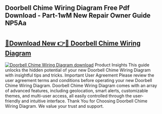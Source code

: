 ## Doorbell Chime Wiring Diagram Free Pdf Download - Part-1wM New Repair Owner Guide NP5Aa

# <h2><a href="http://dfi589.blite.top/?on=Doorbell+Chime+Wiring+Diagram">🔗Download New 👉🔴 Doorbell Chime Wiring Diagram</a></h2>

[![Doorbell Chime Wiring Diagram download](https://i.imgur.com/lujVjoI.png)](http://dfi589.blite.top/?on=Doorbell+Chime+Wiring+Diagram)
Product Insights This guide unlocks the hidden potential of your new Doorbell Chime Wiring Diagram with insightful tips and tricks. Important User Agreement Please review the user agreement terms and conditions before operating your new Doorbell Chime Wiring Diagram. Doorbell Chime Wiring Diagram comes with an array of advanced features, including geolocation, smart alerts, customizable themes, and multi-user access, all easily controlled through the user-friendly and intuitive interface. Thank You for Choosing Doorbell Chime Wiring Diagram. We value your trust and support.
